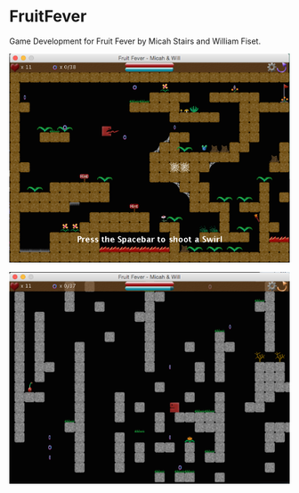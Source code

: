 FruitFever
==========

Game Development for Fruit Fever by Micah Stairs and William Fiset.


![Alt text](https://raw.githubusercontent.com/MicahAndWill/FruitFever/master/ScreenShots/screenshot1.png "FruitFever Screen Shot")


![Alt text](https://raw.githubusercontent.com/MicahAndWill/FruitFever/master/ScreenShots/screenshot2.png "FruitFever Screen Shot")
